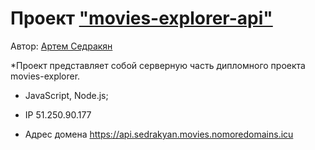 # Проект ["movies-explorer-api"](https://github.com/ArtemSedrakyan/movies-explorer-api)  

Автор: [Артем Седракян](https://github.com/ArtemSedrakyan)  

*Проект представляет собой серверную часть дипломного проекта movies-explorer.  

* JavaScript, Node.js;  

* IP 51.250.90.177  
* Адрес домена https://api.sedrakyan.movies.nomoredomains.icu  

